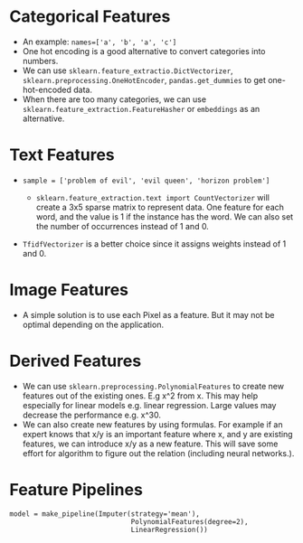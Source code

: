 # Categorical Features
- An example: `names=['a', 'b', 'a', 'c']`
- One hot encoding is a good alternative to convert categories into numbers.
- We can use `sklearn.feature_extractio.DictVectorizer`, `sklearn.preprocessing.OneHotEncoder`, `pandas.get_dummies` to get one-hot-encoded data.
- When there are too many categories, we can use `sklearn.feature_extraction.FeatureHasher` or `embeddings` as an alternative.

# Text Features
- `sample = ['problem of evil', 'evil queen', 'horizon problem']`
  - `sklearn.feature_extraction.text import CountVectorizer` will create a 3x5 sparse matrix to represent data. One feature for each word, and the value is 1 if the instance has the word. We can also set the number of occurrences instead of 1 and 0.

- `TfidfVectorizer` is a better choice since it assigns weights instead of 1 and 0.

# Image Features
- A simple solution is to use each Pixel as a feature. But it may not be optimal depending on the application.

# Derived Features
- We can use `sklearn.preprocessing.PolynomialFeatures` to create new features out of the existing ones. E.g x^2 from x. This may help especially for linear models e.g. linear regression. Large values may decrease the performance e.g. x^30.
- We can also create new features by using formulas. For example if an expert knows that x/y is an important feature where x, and y are existing features, we can introduce x/y as a new feature. This will save some effort for algorithm to figure out the relation (including neural networks.).

# Feature Pipelines

```
model = make_pipeline(Imputer(strategy='mean'),
                              PolynomialFeatures(degree=2),
                              LinearRegression())
```
